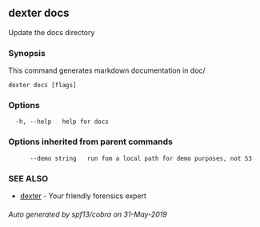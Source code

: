 ## dexter docs

Update the docs directory

### Synopsis

This command generates markdown documentation in doc/

```
dexter docs [flags]
```

### Options

```
  -h, --help   help for docs
```

### Options inherited from parent commands

```
      --demo string   run fom a local path for demo purposes, not S3
```

### SEE ALSO

* [dexter](dexter.md)	 - Your friendly forensics expert

###### Auto generated by spf13/cobra on 31-May-2019
